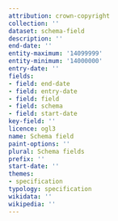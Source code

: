 ```yaml
---
attribution: crown-copyright
collection: ''
dataset: schema-field
description: ''
end-date: ''
entity-maximum: '14099999'
entity-minimum: '14000000'
entry-date: ''
fields:
- field: end-date
- field: entry-date
- field: field
- field: schema
- field: start-date
key-field: ''
licence: ogl3
name: Schema field
paint-options: ''
plural: Schema fields
prefix: ''
start-date: ''
themes:
- specification
typology: specification
wikidata: ''
wikipedia: ''
---
```

